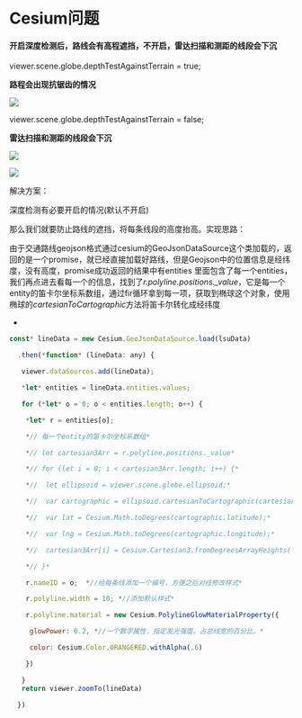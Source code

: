 # Cesium问题

#### 开启深度检测后，路线会有高程遮挡，不开启，雷达扫描和测距的线段会下沉

viewer.scene.globe.depthTestAgainstTerrain = true; 

**路程会出现抗锯齿的情况**

![](C:\Users\岑岑\Desktop\笔记\img\高程遮挡.PNG)

viewer.scene.globe.depthTestAgainstTerrain = false; 

**雷达扫描和测距的线段会下沉**

![](C:\Users\岑岑\Desktop\笔记\img\扫描.PNG)

![](C:\Users\岑岑\Desktop\笔记\img\测距.PNG)

解决方案：

深度检测有必要开启的情况(默认不开启)

那么我们就要防止路线的遮挡，将每条线段的高度抬高。实现思路：

由于交通路线geojson格式通过cesium的GeoJsonDataSource这个类加载的，返回的是一个promise，就已经直接加载好路线，但是Geojson中的位置信息是经纬度，没有高度，promise成功返回的结果中有entities 里面包含了每一个entities，我们再点进去看每一个的信息，找到了*r.polyline.positions._value*，它是每一个entity的笛卡尔坐标系数组，通过fir循环拿到每一项，获取到椭球这个对象，使用椭球的*cartesianToCartographic*方法将笛卡尔转化成经纬度

*

```javascript
const* lineData = new Cesium.GeoJsonDataSource.load(lsuData)

  .then(*function* (lineData: any) {

   viewer.dataSources.add(lineData);

   *let* entities = lineData.entities.values;

   for (*let* o = 0; o < entities.length; o++) {

​    *let* r = entities[o];

​    *// 每一个entity的笛卡尔坐标系数组*

​    *// let cartesian3Arr = r.polyline.positions._value*

​    *// for (let i = 0; i < cartesian3Arr.length; i++) {*

​    *//  let ellipsoid = viewer.scene.globe.ellipsoid;*

​    *//  var cartographic = ellipsoid.cartesianToCartographic(cartesian3Arr[i]);*

​    *//  var lat = Cesium.Math.toDegrees(cartographic.latitude);*

​    *//  var lng = Cesium.Math.toDegrees(cartographic.longitude);*

​    *//  cartesian3Arr[i] = Cesium.Cartesian3.fromDegreesArrayHeights(lat, lng, 10)*

​    *// }*

​    r.nameID = o;  *//给每条线添加一个编号，方便之后对线修改样式*

​    r.polyline.width = 10; *//添加默认样式*

​    r.polyline.material = new Cesium.PolylineGlowMaterialProperty({

​     glowPower: 0.2, *//一个数字属性，指定发光强度，占总线宽的百分比。*

​     color: Cesium.Color.ORANGERED.withAlpha(.6)

​    })

   }
   return viewer.zoomTo(lineData)

  })
```

